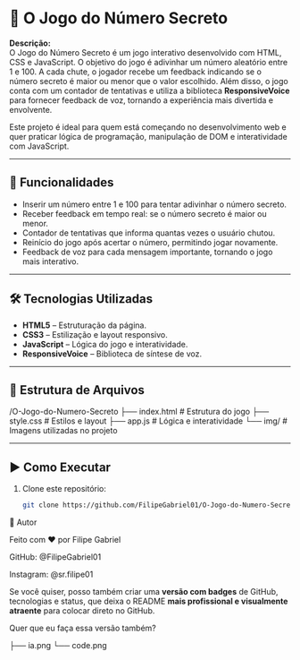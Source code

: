 # 🎯 O Jogo do Número Secreto

**Descrição:**  
O Jogo do Número Secreto é um jogo interativo desenvolvido com HTML, CSS e JavaScript. O objetivo do jogo é adivinhar um número aleatório entre 1 e 100. A cada chute, o jogador recebe um feedback indicando se o número secreto é maior ou menor que o valor escolhido. Além disso, o jogo conta com um contador de tentativas e utiliza a biblioteca **ResponsiveVoice** para fornecer feedback de voz, tornando a experiência mais divertida e envolvente.

Este projeto é ideal para quem está começando no desenvolvimento web e quer praticar lógica de programação, manipulação de DOM e interatividade com JavaScript.

---

## 🚀 Funcionalidades

- Inserir um número entre 1 e 100 para tentar adivinhar o número secreto.  
- Receber feedback em tempo real: se o número secreto é maior ou menor.  
- Contador de tentativas que informa quantas vezes o usuário chutou.  
- Reinício do jogo após acertar o número, permitindo jogar novamente.  
- Feedback de voz para cada mensagem importante, tornando o jogo mais interativo.

---

## 🛠️ Tecnologias Utilizadas

- **HTML5** – Estruturação da página.  
- **CSS3** – Estilização e layout responsivo.  
- **JavaScript** – Lógica do jogo e interatividade.  
- **ResponsiveVoice** – Biblioteca de síntese de voz.

---

## 📂 Estrutura de Arquivos

/O-Jogo-do-Numero-Secreto
├── index.html # Estrutura do jogo
├── style.css # Estilos e layout
├── app.js # Lógica e interatividade
└── img/ # Imagens utilizadas no projeto


---

## ▶️ Como Executar

1. Clone este repositório:

   ```bash
   git clone https://github.com/FilipeGabriel01/O-Jogo-do-Numero-Secreto.git

👤 Autor

Feito com ❤️ por Filipe Gabriel

GitHub: @FilipeGabriel01

Instagram: @sr.filipe01


Se você quiser, posso também criar uma **versão com badges** de GitHub, tecnologias e status, que deixa o README **mais profissional e visualmente atraente** para colocar direto no GitHub.  

Quer que eu faça essa versão também?


├── ia.png
└── code.png

